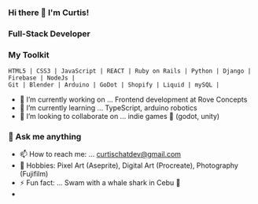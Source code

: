 ### Hi there 👋 I'm Curtis!

### Full-Stack Developer

<!--
**yfove/yfove** is a ✨ _special_ ✨ repository because its `README.md` (this file) appears on your GitHub profile.
-->

### My Toolkit

```
HTML5 | CSS3 | JavaScript | REACT | Ruby on Rails | Python | Django | Firebase | NodeJs | 
Git | Blender | Arduino | GoDot | Shopify | Liquid | mySQL |
```


- 🔭 I’m currently working on ... Frontend development at Rove Concepts
- 🌱 I’m currently learning ... TypeScript, arduino robotics
- 👯 I’m looking to collaborate on ... indie games 👾 (godot, unity) 

### 💬 Ask me anything
- 📫 How to reach me: ... curtischatdev@gmail.com
- 🎨 Hobbies: Pixel Art (Aseprite), Digital Art (Procreate), Photography (Fujifilm)
- ⚡ Fun fact: ... Swam with a whale shark in Cebu 🐳
-  

